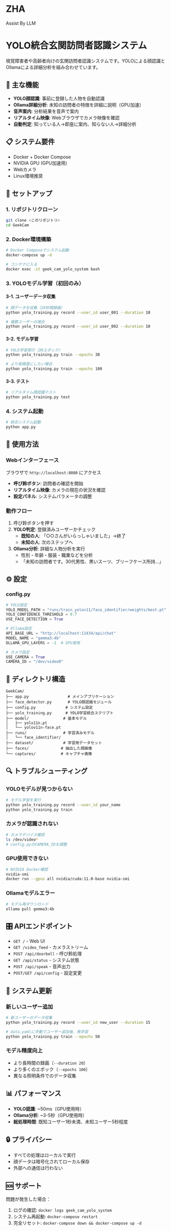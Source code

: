 # ZHA
Assist By LLM
# YOLO統合玄関訪問者認識システム

視覚障害者や高齢者向けの玄関訪問者認識システムです。YOLOによる顔認識とOllamaによる詳細分析を組み合わせています。

## 🚀 主な機能

- **YOLO顔認識**: 事前に登録した人物を自動認識
- **Ollama詳細分析**: 未知の訪問者の特徴を詳細に説明（GPU加速）
- **音声案内**: 分析結果を音声で案内
- **リアルタイム映像**: Webブラウザでカメラ映像を確認
- **自動判定**: 知っている人→即座に案内、知らない人→詳細分析

## 📋 システム要件

- Docker + Docker Compose
- NVIDIA GPU (GPU加速用)
- Webカメラ
- Linux環境推奨

## 🔧 セットアップ

### 1. リポジトリクローン
```bash
git clone <このリポジトリ>
cd GeekCam
```

### 2. Docker環境構築
```bash
# Docker Composeでシステム起動
docker-compose up -d

# コンテナに入る
docker exec -it geek_cam_yolo_system bash
```

### 3. YOLOモデル学習（初回のみ）

#### 3-1. ユーザーデータ収集
```bash
# 顔データを収集（10秒間録画）
python yolo_training.py record --user_id user_001 --duration 10

# 複数ユーザーの場合
python yolo_training.py record --user_id user_002 --duration 10
```

#### 3-2. モデル学習
```bash
# YOLO学習実行（30エポック）
python yolo_training.py train --epochs 30

# より高精度にしたい場合
python yolo_training.py train --epochs 100
```

#### 3-3. テスト
```bash
# リアルタイム顔認識テスト
python yolo_training.py test
```

### 4. システム起動
```bash
# 統合システム起動
python app.py
```

## 🎯 使用方法

### Webインターフェース
ブラウザで `http://localhost:8080` にアクセス

- **呼び鈴ボタン**: 訪問者の確認を開始
- **リアルタイム映像**: カメラの現在の状況を確認
- **設定パネル**: システムパラメータの調整

### 動作フロー
1. 呼び鈴ボタンを押す
2. **YOLO判定**: 登録済みユーザーかチェック
   - **既知の人**: 「○○さんがいらっしゃいました」→終了
   - **未知の人**: 次のステップへ
3. **Ollama分析**: 詳細な人物分析を実行
   - 性別・年齢・服装・職業などを分析
   - 「未知の訪問者です。30代男性、黒いスーツ、ブリーフケース所持...」

## ⚙️ 設定

### config.py
```python
# YOLO設定
YOLO_MODEL_PATH = "runs/train_yolov11/face_identifier/weights/best.pt"
YOLO_CONFIDENCE_THRESHOLD = 0.7
USE_FACE_DETECTION = True

# Ollama設定
API_BASE_URL = "http://localhost:11434/api/chat"
MODEL_NAME = "gemma3:4b"
OLLAMA_GPU_LAYERS = -1  # GPU使用

# カメラ設定
USE_CAMERA = True
CAMERA_ID = "/dev/video0"
```

## 📂 ディレクトリ構造

```
GeekCam/
├── app.py                 # メインアプリケーション
├── face_detector.py       # YOLO顔認識モジュール
├── config.py             # システム設定
├── yolo_training.py      # YOLO学習統合スクリプト
├── model/               # 基本モデル
│   ├── yolo11n.pt
│   └── yolov11n-face.pt
├── runs/                # 学習済みモデル
│   └── face_identifier/
├── dataset/             # 学習用データセット
├── faces/              # 抽出した顔画像
└── captures/           # キャプチャ画像
```

## 🔍 トラブルシューティング

### YOLOモデルが見つからない
```bash
# モデル学習を実行
python yolo_training.py record --user_id your_name
python yolo_training.py train
```

### カメラが認識されない
```bash
# カメラデバイス確認
ls /dev/video*
# config.pyのCAMERA_IDを調整
```

### GPU使用できない
```bash
# NVIDIA Docker確認
nvidia-smi
docker run --gpus all nvidia/cuda:11.0-base nvidia-smi
```

### Ollamaモデルエラー
```bash
# モデル再ダウンロード
ollama pull gemma3:4b
```

## 🎛️ APIエンドポイント

- `GET /` - Web UI
- `GET /video_feed` - カメラストリーム
- `POST /api/doorbell` - 呼び鈴処理
- `GET /api/status` - システム状態
- `POST /api/speak` - 音声出力
- `POST/GET /api/config` - 設定変更

## 🔄 システム更新

### 新しいユーザー追加
```bash
# 新ユーザーのデータ収集
python yolo_training.py record --user_id new_user --duration 15

# data.yamlに手動でユーザー追加後、再学習
python yolo_training.py train --epochs 50
```

### モデル精度向上
- より長時間の録画（`--duration 20`）
- より多くのエポック（`--epochs 100`）
- 異なる照明条件でのデータ収集

## 📊 パフォーマンス

- **YOLO認識**: ~50ms（GPU使用時）
- **Ollama分析**: ~3-5秒（GPU使用時）
- **総処理時間**: 既知ユーザー1秒未満、未知ユーザー5秒程度

## 🔒 プライバシー

- すべての処理はローカルで実行
- 顔データは暗号化されてローカル保存
- 外部への通信は行わない

## 🆘 サポート

問題が発生した場合：
1. ログの確認: `docker logs geek_cam_yolo_system`
2. システム再起動: `docker-compose restart`
3. 完全リセット: `docker-compose down && docker-compose up -d`